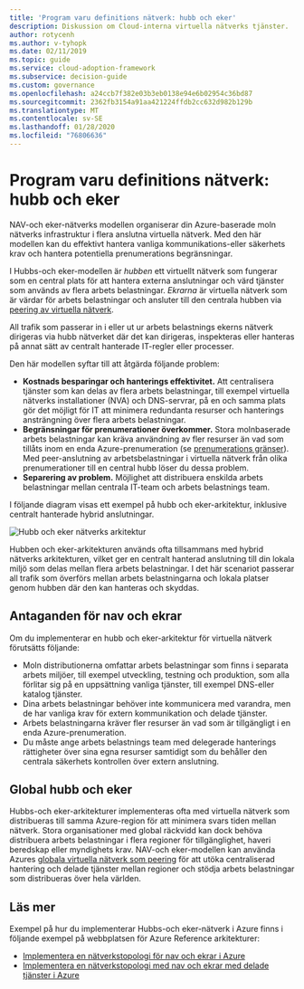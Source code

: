 ```yaml
---
title: 'Program varu definitions nätverk: hubb och eker'
description: Diskussion om Cloud-interna virtuella nätverks tjänster.
author: rotycenh
ms.author: v-tyhopk
ms.date: 02/11/2019
ms.topic: guide
ms.service: cloud-adoption-framework
ms.subservice: decision-guide
ms.custom: governance
ms.openlocfilehash: a24ccb7f382e03b3eb0138e94e6b02954c36bd87
ms.sourcegitcommit: 2362fb3154a91aa421224ffdb2cc632d982b129b
ms.translationtype: MT
ms.contentlocale: sv-SE
ms.lasthandoff: 01/28/2020
ms.locfileid: "76806636"
---
```

# <a name="software-defined-networking-hub-and-spoke"></a>Program varu definitions nätverk: hubb och eker

NAV-och eker-nätverks modellen organiserar din Azure-baserade moln nätverks infrastruktur i flera anslutna virtuella nätverk. Med den här modellen kan du effektivt hantera vanliga kommunikations-eller säkerhets krav och hantera potentiella prenumerations begränsningar.

I Hubbs-och eker-modellen är _hubben_ ett virtuellt nätverk som fungerar som en central plats för att hantera externa anslutningar och värd tjänster som används av flera arbets belastningar. _Ekrarna_ är virtuella nätverk som är värdar för arbets belastningar och ansluter till den centrala hubben via [peering av virtuella nätverk](https://docs.microsoft.com/azure/virtual-network/virtual-network-peering-overview).

All trafik som passerar in i eller ut ur arbets belastnings ekerns nätverk dirigeras via hubb nätverket där det kan dirigeras, inspekteras eller hanteras på annat sätt av centralt hanterade IT-regler eller processer.

Den här modellen syftar till att åtgärda följande problem:

- **Kostnads besparingar och hanterings effektivitet.** Att centralisera tjänster som kan delas av flera arbets belastningar, till exempel virtuella nätverks installationer (NVA) och DNS-servrar, på en och samma plats gör det möjligt för IT att minimera redundanta resurser och hanterings ansträngning över flera arbets belastningar.
- **Begränsningar för prenumerationer överkommer.** Stora molnbaserade arbets belastningar kan kräva användning av fler resurser än vad som tillåts inom en enda Azure-prenumeration (se [prenumerations gränser](https://docs.microsoft.com/azure/azure-subscription-service-limits)). Med peer-anslutning av arbetsbelastningar i virtuella nätverk från olika prenumerationer till en central hubb löser du dessa problem.
- **Separering av problem.** Möjlighet att distribuera enskilda arbets belastningar mellan centrala IT-team och arbets belastnings team.

I följande diagram visas ett exempel på hubb och eker-arkitektur, inklusive centralt hanterade hybrid anslutningar.

![Hubb och eker nätverks arkitektur](https://docs.microsoft.com/azure/architecture/reference-architectures/hybrid-networking/images/hub-spoke.png)

Hubben och eker-arkitekturen används ofta tillsammans med hybrid nätverks arkitekturen, vilket ger en centralt hanterad anslutning till din lokala miljö som delas mellan flera arbets belastningar. I det här scenariot passerar all trafik som överförs mellan arbets belastningarna och lokala platser genom hubben där den kan hanteras och skyddas.

## <a name="hub-and-spoke-assumptions"></a>Antaganden för nav och ekrar

Om du implementerar en hubb och eker-arkitektur för virtuella nätverk förutsätts följande:

- Moln distributionerna omfattar arbets belastningar som finns i separata arbets miljöer, till exempel utveckling, testning och produktion, som alla förlitar sig på en uppsättning vanliga tjänster, till exempel DNS-eller katalog tjänster.
- Dina arbets belastningar behöver inte kommunicera med varandra, men de har vanliga krav för extern kommunikation och delade tjänster.
- Arbets belastningarna kräver fler resurser än vad som är tillgängligt i en enda Azure-prenumeration.
- Du måste ange arbets belastnings team med delegerade hanterings rättigheter över sina egna resurser samtidigt som du behåller den centrala säkerhets kontrollen över extern anslutning.

## <a name="global-hub-and-spoke"></a>Global hubb och eker

Hubbs-och eker-arkitekturer implementeras ofta med virtuella nätverk som distribueras till samma Azure-region för att minimera svars tiden mellan nätverk. Stora organisationer med global räckvidd kan dock behöva distribuera arbets belastningar i flera regioner för tillgänglighet, haveri beredskap eller myndighets krav. NAV-och eker-modellen kan använda Azures [globala virtuella nätverk som peering](https://docs.microsoft.com/azure/virtual-network/virtual-network-peering-overview) för att utöka centraliserad hantering och delade tjänster mellan regioner och stödja arbets belastningar som distribueras över hela världen.

## <a name="learn-more"></a>Läs mer

Exempel på hur du implementerar Hubbs-och eker-nätverk i Azure finns i följande exempel på webbplatsen för Azure Reference arkitekturer:

- [Implementera en nätverkstopologi för nav och ekrar i Azure](https://docs.microsoft.com/azure/architecture/reference-architectures/hybrid-networking/hub-spoke)
- [Implementera en nätverkstopologi med nav och ekrar med delade tjänster i Azure](https://docs.microsoft.com/azure/architecture/reference-architectures/hybrid-networking/shared-services)
